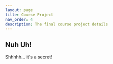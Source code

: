 ```yaml
---
layout: page
title: Course Project
nav_order: 4
description: The final course project details
---
```


## Nuh Uh!

Shhhhh... it's a secret!